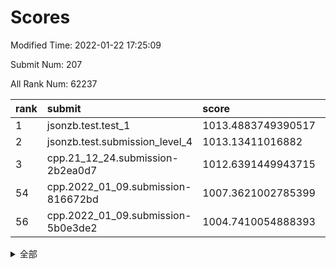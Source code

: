 # Scores

Modified Time: 2022-01-22 17:25:09

Submit Num: 207

All Rank Num: 62237

| rank |               submit               |       score        |       sigma        | pk_num |
| :--- | :--------------------------------- | :----------------- | :----------------- | :----- |
| 1    | jsonzb.test.test_1                 | 1013.4883749390517 | 0.8200783269414766 | 1200   |
| 2    | jsonzb.test.submission_level_4     | 1013.13411016882   | 0.8024973744861342 | 1196   |
| 3    | cpp.21_12_24.submission-2b2ea0d7   | 1012.6391449943715 | 0.7707685011818542 | 1204   |
| 54   | cpp.2022_01_09.submission-816672bd | 1007.3621002785399 | 0.7216519052839515 | 1195   |
| 56   | cpp.2022_01_09.submission-5b0e3de2 | 1004.7410054888393 | 0.7250779040042655 | 1204   |


<details>
<summary>全部</summary>

| rank |                 submit                 |       score        |       sigma        | pk_num |
| :--- | :------------------------------------- | :----------------- | :----------------- | :----- |
| 1    | jsonzb.test.test_1                     | 1013.4883749390517 | 0.8200783269414766 | 1200   |
| 2    | jsonzb.test.submission_level_4         | 1013.13411016882   | 0.8024973744861342 | 1196   |
| 3    | cpp.21_12_24.submission-2b2ea0d7       | 1012.6391449943715 | 0.7707685011818542 | 1204   |
| 4    | gobigger.level_3.submission_level_3_8  | 1012.1934019888178 | 0.7920406587558515 | 1202   |
| 5    | gobigger.level_3.submission_level_3_40 | 1012.0612396015715 | 0.8191377800940589 | 1203   |
| 6    | gobigger.level_3.submission_level_3_15 | 1011.246222164419  | 0.7691177765766902 | 1204   |
| 7    | gobigger.level_3.submission_level_3_45 | 1011.0586662356372 | 0.7746364654154763 | 1199   |
| 8    | gobigger.level_3.submission_level_3_1  | 1010.9260607254658 | 0.7652178023532518 | 1200   |
| 9    | gobigger.level_3.submission_level_3_4  | 1010.9037168884064 | 0.7558966014798797 | 1205   |
| 10   | gobigger.level_3.submission_level_3_46 | 1010.8549320659639 | 0.7691692322968569 | 1203   |
| 11   | gobigger.level_3.submission_level_3_24 | 1010.7784790043785 | 0.7682093514490037 | 1207   |
| 12   | gobigger.level_3.submission_level_3_10 | 1010.7077083290511 | 0.7754252923532263 | 1205   |
| 13   | gobigger.level_3.submission_level_3_5  | 1010.6487099721759 | 0.7700110054219754 | 1207   |
| 14   | gobigger.level_3.submission_level_3_23 | 1010.5640329671563 | 0.8018526647762252 | 1202   |
| 15   | gobigger.level_3.submission_level_3_18 | 1010.5561096106588 | 0.773908840371115  | 1204   |
| 16   | gobigger.level_3.submission_level_3_34 | 1010.3482679450871 | 0.7506241179673162 | 1205   |
| 17   | gobigger.level_3.submission_level_3_37 | 1010.2036222307139 | 0.7653052117498977 | 1205   |
| 18   | gobigger.level_3.submission_level_3_35 | 1010.1518359790699 | 0.7426250365247467 | 1201   |
| 19   | gobigger.level_3.submission_level_3_20 | 1010.1206077159576 | 0.7687294681734518 | 1201   |
| 20   | gobigger.level_3.submission_level_3_12 | 1010.0687406478896 | 0.7401696447404915 | 1202   |
| 21   | gobigger.level_3.submission_level_3_42 | 1010.0627348497852 | 0.7487695767135777 | 1200   |
| 22   | gobigger.level_3.submission_level_3_49 | 1010.0005174087238 | 0.7572025723167215 | 1206   |
| 23   | gobigger.level_3.submission_level_3_26 | 1009.9995576706674 | 0.7680760350439881 | 1203   |
| 24   | gobigger.level_3.submission_level_3_6  | 1009.942109363678  | 0.764973095635446  | 1203   |
| 25   | gobigger.level_3.submission_level_3_29 | 1009.9083766356118 | 0.7532814759842791 | 1205   |
| 26   | gobigger.level_3.submission_level_3_3  | 1009.7538121731785 | 0.7414475179362934 | 1202   |
| 27   | gobigger.level_3.submission_level_3_25 | 1009.7233872768364 | 0.7650758532314607 | 1202   |
| 28   | gobigger.level_3.submission_level_3_11 | 1009.7048014671965 | 0.7621568250944761 | 1200   |
| 29   | gobigger.level_3.submission_level_3_13 | 1009.6714701193785 | 0.7644234389114726 | 1197   |
| 30   | gobigger.level_3.submission_level_3_33 | 1009.6406225475101 | 0.7510332722368264 | 1195   |
| 31   | gobigger.level_3.submission_level_3_32 | 1009.6382849335141 | 0.763112318611653  | 1198   |
| 32   | gobigger.level_3.submission_level_3_2  | 1009.5381313888207 | 0.7599827861890913 | 1205   |
| 33   | gobigger.level_3.submission_level_3_43 | 1009.5210697677433 | 0.7564045383758279 | 1200   |
| 34   | gobigger.level_3.submission_level_3_39 | 1009.4462397336117 | 0.7544810692649171 | 1207   |
| 35   | gobigger.level_3.submission_level_3_19 | 1009.409630707341  | 0.7528168179721751 | 1204   |
| 36   | gobigger.level_3.submission_level_3_41 | 1009.371684863907  | 0.7630315397448866 | 1209   |
| 37   | gobigger.level_3.submission_level_3_0  | 1009.2489939903352 | 0.7538460397990755 | 1198   |
| 38   | gobigger.level_3.submission_level_3_38 | 1009.2459632519283 | 0.7717072689725254 | 1195   |
| 39   | gobigger.level_3.submission_level_3_9  | 1009.1461867416526 | 0.7790807331695264 | 1201   |
| 40   | gobigger.level_3.submission_level_3_44 | 1009.0803325841154 | 0.7546180791669138 | 1200   |
| 41   | gobigger.level_3.submission_level_3_31 | 1008.9519466047357 | 0.7440150661563557 | 1200   |
| 42   | gobigger.level_3.submission_level_3_17 | 1008.9070564003218 | 0.751197668774274  | 1197   |
| 43   | gobigger.level_3.submission_level_3_21 | 1008.8751339545307 | 0.740958024131767  | 1202   |
| 44   | gobigger.level_3.submission_level_3_30 | 1008.8721049763673 | 0.7586454825964042 | 1203   |
| 45   | gobigger.level_3.submission_level_3_14 | 1008.864929710381  | 0.7584199715388773 | 1200   |
| 46   | gobigger.level_3.submission_level_3_48 | 1008.829148566181  | 0.7560136060649516 | 1202   |
| 47   | gobigger.level_3.submission_level_3_28 | 1008.8036586342006 | 0.7406108783504564 | 1201   |
| 48   | gobigger.level_3.submission_level_3_22 | 1008.7909449827682 | 0.7424422946675012 | 1207   |
| 49   | gobigger.level_3.submission_level_3_47 | 1008.4739798393545 | 0.7615602638576625 | 1201   |
| 50   | gobigger.level_3.submission_level_3_16 | 1008.3685171814923 | 0.7446017532029982 | 1201   |
| 51   | gobigger.level_3.submission_level_3_27 | 1008.2160749831872 | 0.7506859276699198 | 1207   |
| 52   | gobigger.level_3.submission_level_3_36 | 1008.1821897810796 | 0.7524728326120942 | 1203   |
| 53   | gobigger.level_3.submission_level_3_7  | 1008.1272456114384 | 0.7457939845877768 | 1201   |
| 54   | cpp.2022_01_09.submission-816672bd     | 1007.3621002785399 | 0.7216519052839515 | 1195   |
| 55   | gobigger.level_1.submission_level_1_23 | 1004.9522019513923 | 0.7179959976675456 | 1205   |
| 56   | cpp.2022_01_09.submission-5b0e3de2     | 1004.7410054888393 | 0.7250779040042655 | 1204   |
| 57   | gobigger.level_1.submission_level_1_39 | 1004.6577125227893 | 0.709078408750791  | 1199   |
| 58   | gobigger.level_1.submission_level_1_3  | 1004.6542720222077 | 0.7269920633792665 | 1208   |
| 59   | gobigger.level_1.submission_level_1_19 | 1004.4847778844216 | 0.7118833216787355 | 1202   |
| 60   | gobigger.level_1.submission_level_1_32 | 1004.4641147043278 | 0.7177848456939185 | 1204   |
| 61   | gobigger.level_1.submission_level_1_12 | 1004.3544494937297 | 0.7177122286116666 | 1204   |
| 62   | gobigger.level_1.submission_level_1_36 | 1004.348540819733  | 0.7200160411140868 | 1200   |
| 63   | gobigger.level_1.submission_level_1_28 | 1004.3309432644918 | 0.7211215902914923 | 1209   |
| 64   | gobigger.level_1.submission_level_1_25 | 1004.2972190522262 | 0.7185979406584014 | 1205   |
| 65   | gobigger.level_1.submission_level_1_30 | 1004.2078520753524 | 0.7077431498451036 | 1198   |
| 66   | gobigger.level_1.submission_level_1_27 | 1003.9371233050362 | 0.721383761168924  | 1205   |
| 67   | gobigger.level_1.submission_level_1_43 | 1003.8860957003966 | 0.7241329195522214 | 1203   |
| 68   | gobigger.level_1.submission_level_1_17 | 1003.8022104240687 | 0.7245286251218094 | 1205   |
| 69   | gobigger.level_1.submission_level_1_26 | 1003.7642125735649 | 0.7199550843384355 | 1198   |
| 70   | gobigger.level_1.submission_level_1_5  | 1003.7588797018302 | 0.725227170557888  | 1203   |
| 71   | gobigger.level_1.submission_level_1_31 | 1003.7330544496352 | 0.7136612637121024 | 1204   |
| 72   | gobigger.level_1.submission_level_1_24 | 1003.7213897649891 | 0.72153787606388   | 1204   |
| 73   | gobigger.level_1.submission_level_1_46 | 1003.6835380631641 | 0.7226376192543388 | 1203   |
| 74   | gobigger.level_1.submission_level_1_2  | 1003.5564943987297 | 0.7178690868836384 | 1205   |
| 75   | gobigger.level_1.submission_level_1_45 | 1003.5167475204439 | 0.707139107443834  | 1199   |
| 76   | gobigger.level_1.submission_level_1_11 | 1003.4994435774186 | 0.7189764073794986 | 1204   |
| 77   | gobigger.level_1.submission_level_1_4  | 1003.4932952311118 | 0.709343017555579  | 1203   |
| 78   | gobigger.level_1.submission_level_1_41 | 1003.4500301929043 | 0.7088812404923416 | 1203   |
| 79   | gobigger.level_1.submission_level_1_22 | 1003.3187484298585 | 0.7178231750300432 | 1203   |
| 80   | gobigger.level_1.submission_level_1_8  | 1003.3148906112867 | 0.7033097348089162 | 1205   |
| 81   | gobigger.level_1.submission_level_1_37 | 1003.3082637089003 | 0.713397546945078  | 1202   |
| 82   | gobigger.level_1.submission_level_1_1  | 1003.3079436435947 | 0.7217594346592667 | 1205   |
| 83   | gobigger.level_1.submission_level_1_34 | 1003.0806271181145 | 0.7284384264733094 | 1207   |
| 84   | gobigger.level_1.submission_level_1_9  | 1003.0166165669362 | 0.7172918868578885 | 1200   |
| 85   | gobigger.level_1.submission_level_1_49 | 1003.00438862773   | 0.7055329435254254 | 1204   |
| 86   | gobigger.level_1.submission_level_1_35 | 1002.985165692634  | 0.7220803042385585 | 1200   |
| 87   | gobigger.level_1.submission_level_1_15 | 1002.9810684813356 | 0.7120138817102066 | 1206   |
| 88   | gobigger.level_1.submission_level_1_14 | 1002.967072263713  | 0.7124745140368589 | 1202   |
| 89   | gobigger.level_1.submission_level_1_16 | 1002.9625577791268 | 0.7159702241205643 | 1203   |
| 90   | gobigger.level_1.submission_level_1_20 | 1002.9221329752216 | 0.7095227189298541 | 1200   |
| 91   | gobigger.level_1.submission_level_1_47 | 1002.886950507908  | 0.7177437917074163 | 1204   |
| 92   | gobigger.level_1.submission_level_1_40 | 1002.829177880749  | 0.7179712003488279 | 1197   |
| 93   | gobigger.level_1.submission_level_1_29 | 1002.8047524816023 | 0.7129640392487444 | 1203   |
| 94   | gobigger.level_1.submission_level_1_48 | 1002.7992462528407 | 0.7293200734028125 | 1212   |
| 95   | gobigger.level_1.submission_level_1_33 | 1002.7501467847618 | 0.7151703553577768 | 1206   |
| 96   | gobigger.level_1.submission_level_1_18 | 1002.7235869108438 | 0.7200420700393713 | 1200   |
| 97   | gobigger.level_1.submission_level_1_21 | 1002.6749120769847 | 0.7181935618218722 | 1202   |
| 98   | gobigger.level_1.submission_level_1_42 | 1002.6337808010185 | 0.7161895412049234 | 1202   |
| 99   | gobigger.level_1.submission_level_1_13 | 1002.6310401518982 | 0.7122756884654682 | 1197   |
| 100  | gobigger.level_1.submission_level_1_38 | 1002.543594138794  | 0.7202474542267312 | 1203   |
| 101  | gobigger.level_1.submission_level_1_0  | 1002.4347045716623 | 0.7112494028268639 | 1195   |
| 102  | gobigger.level_1.submission_level_1_10 | 1002.414142411021  | 0.7161995388200324 | 1204   |
| 103  | gobigger.level_1.submission_level_1_6  | 1002.0612766905077 | 0.7075957554706869 | 1209   |
| 104  | gobigger.level_1.submission_level_1_44 | 1001.9006917394629 | 0.6995615985540453 | 1197   |
| 105  | gobigger.level_1.submission_level_1_7  | 1001.8258986627048 | 0.7172498746754303 | 1205   |
| 106  | gobigger.random.submission_random_30   | 997.0830595928737  | 0.7164042401917132 | 1199   |
| 107  | gobigger.random.submission_random_48   | 996.7817458562753  | 0.7025340546910668 | 1206   |
| 108  | gobigger.random.submission_random_13   | 996.7573000440608  | 0.7170720928167059 | 1203   |
| 109  | gobigger.random.submission_random_36   | 996.6582946308903  | 0.718845568880298  | 1203   |
| 110  | gobigger.random.submission_random_37   | 996.5614785097277  | 0.7076216531662939 | 1199   |
| 111  | gobigger.random.submission_random_4    | 996.5397038849864  | 0.7199043537305151 | 1204   |
| 112  | gobigger.random.submission_random_31   | 996.5223737589002  | 0.7101484793005737 | 1208   |
| 113  | gobigger.random.submission_random_7    | 996.4045054678388  | 0.7075418777814639 | 1207   |
| 114  | gobigger.random.submission_random_18   | 996.3996605231209  | 0.7029645711413272 | 1198   |
| 115  | gobigger.random.submission_random_15   | 996.3969804277351  | 0.7194704202651175 | 1202   |
| 116  | gobigger.random.submission_random_2    | 996.3369034331802  | 0.7068756788880971 | 1209   |
| 117  | gobigger.random.submission_random_1    | 996.3003320151686  | 0.7121448604731827 | 1199   |
| 118  | gobigger.random.submission_random_46   | 996.1706024404843  | 0.7042309853899684 | 1196   |
| 119  | gobigger.random.submission_random_5    | 996.1555996342828  | 0.7083624644897984 | 1208   |
| 120  | gobigger.random.submission_random_34   | 996.1456297785621  | 0.715072662656524  | 1208   |
| 121  | gobigger.random.submission_random_17   | 996.10320857823    | 0.7075048032747254 | 1202   |
| 122  | gobigger.random.submission_random_26   | 996.0925520217544  | 0.706072888123301  | 1202   |
| 123  | gobigger.random.submission_random_14   | 996.0805448956278  | 0.7158883573138878 | 1208   |
| 124  | gobigger.random.submission_random_40   | 996.0086184500923  | 0.7173482819182515 | 1198   |
| 125  | gobigger.random.submission_random_39   | 995.9720295648698  | 0.7086653134642678 | 1206   |
| 126  | gobigger.random.submission_random_16   | 995.9415648977758  | 0.7085103050371457 | 1202   |
| 127  | gobigger.random.submission_random_38   | 995.9256723028152  | 0.706135762979321  | 1204   |
| 128  | gobigger.random.submission_random_41   | 995.9156542375246  | 0.70269691957892   | 1205   |
| 129  | gobigger.random.submission_random_8    | 995.8597478384424  | 0.7091174384937546 | 1206   |
| 130  | gobigger.random.submission_random_44   | 995.7604207866212  | 0.7062292746731571 | 1208   |
| 131  | gobigger.random.submission_random_24   | 995.7391084914813  | 0.7277372927643979 | 1199   |
| 132  | gobigger.random.submission_random_20   | 995.65381032738    | 0.7210298767856897 | 1197   |
| 133  | gobigger.random.submission_random_47   | 995.6432307362418  | 0.7070217066043664 | 1202   |
| 134  | gobigger.random.submission_random_25   | 995.6382102991229  | 0.7067270381277603 | 1206   |
| 135  | gobigger.random.submission_random_27   | 995.6201026356141  | 0.7120731489691308 | 1206   |
| 136  | gobigger.random.submission_random_3    | 995.605316920844   | 0.7098576593303692 | 1205   |
| 137  | gobigger.random.submission_random_33   | 995.5643055543129  | 0.7063704725037477 | 1197   |
| 138  | gobigger.random.submission_random_29   | 995.5374211106022  | 0.7059087110735832 | 1207   |
| 139  | gobigger.random.submission_random_21   | 995.4972148448395  | 0.7164081973667168 | 1206   |
| 140  | gobigger.random.submission_random_42   | 995.3959277510712  | 0.7021239640262223 | 1205   |
| 141  | gobigger.random.submission_random_23   | 995.3883149656589  | 0.7152354182604016 | 1201   |
| 142  | gobigger.random.submission_random_32   | 995.3179449503026  | 0.7075494696832623 | 1200   |
| 143  | gobigger.random.submission_random_0    | 995.3118191435598  | 0.7091657680757583 | 1203   |
| 144  | gobigger.random.submission_random_22   | 995.2780268997958  | 0.7037011290144308 | 1204   |
| 145  | gobigger.random.submission_random_19   | 995.1128110213658  | 0.7155441781113852 | 1206   |
| 146  | gobigger.random.submission_random_35   | 995.110659364294   | 0.7181018746309239 | 1200   |
| 147  | gobigger.random.submission_random_43   | 995.0554598731406  | 0.7172054663406885 | 1206   |
| 148  | gobigger.random.submission_random_9    | 995.0176373280991  | 0.7272711676481298 | 1205   |
| 149  | gobigger.random.submission_random_28   | 994.975948868883   | 0.7047647016963688 | 1202   |
| 150  | gobigger.random.submission_random_12   | 994.9254951845278  | 0.7103529524895837 | 1203   |
| 151  | gobigger.random.submission_random_11   | 994.7775896709571  | 0.7107251001855759 | 1202   |
| 152  | gobigger.random.submission_random_10   | 994.7203089417117  | 0.7137693340563595 | 1204   |
| 153  | gobigger.random.submission_random_49   | 994.6984625603496  | 0.7120582143348375 | 1200   |
| 154  | gobigger.random.submission_random_45   | 994.6356373547455  | 0.7284798349433806 | 1200   |
| 155  | gobigger.random.submission_random_6    | 994.5258463286636  | 0.705306098138184  | 1199   |
| 156  | gobigger.level_2.submission_level_2_6  | 994.1129618411998  | 0.744539982291848  | 1204   |
| 157  | gobigger.level_2.submission_level_2_14 | 993.5805065389117  | 0.729133780548617  | 1202   |
| 158  | gobigger.level_2.submission_level_2_44 | 993.3524253009243  | 0.7300701317351399 | 1203   |
| 159  | gobigger.level_2.submission_level_2_32 | 993.2884951340461  | 0.7244328469393141 | 1207   |
| 160  | gobigger.level_2.submission_level_2_26 | 993.151399249246   | 0.7378383061489078 | 1201   |
| 161  | gobigger.level_2.submission_level_2_41 | 993.1346230725912  | 0.7237257766886379 | 1203   |
| 162  | gobigger.level_2.submission_level_2_5  | 993.0148828805496  | 0.7260376307420631 | 1205   |
| 163  | gobigger.level_2.submission_level_2_49 | 992.8753836430161  | 0.7342808241610591 | 1202   |
| 164  | gobigger.level_2.submission_level_2_3  | 992.8709736325097  | 0.7292881781893956 | 1205   |
| 165  | gobigger.level_2.submission_level_2_9  | 992.7784268665229  | 0.7338695811665229 | 1202   |
| 166  | gobigger.level_2.submission_level_2_40 | 992.7471450868907  | 0.7326117256122792 | 1201   |
| 167  | gobigger.level_2.submission_level_2_20 | 992.7440579225138  | 0.7399699598568564 | 1207   |
| 168  | gobigger.level_2.submission_level_2_48 | 992.7280049062207  | 0.7333379218270649 | 1200   |
| 169  | gobigger.level_2.submission_level_2_25 | 992.7188218532841  | 0.7344957226158776 | 1204   |
| 170  | gobigger.level_2.submission_level_2_10 | 992.7161372735828  | 0.727749108922387  | 1202   |
| 171  | gobigger.level_2.submission_level_2_12 | 992.7051256413549  | 0.7526099240955743 | 1206   |
| 172  | gobigger.level_2.submission_level_2_21 | 992.5483325981085  | 0.7506400945442732 | 1204   |
| 173  | gobigger.level_2.submission_level_2_30 | 992.5414509468702  | 0.730342614497854  | 1200   |
| 174  | gobigger.level_2.submission_level_2_24 | 992.4279110299042  | 0.7482321692591767 | 1197   |
| 175  | gobigger.level_2.submission_level_2_29 | 992.4255336103068  | 0.7347197867331529 | 1203   |
| 176  | gobigger.level_2.submission_level_2_43 | 992.3450608788652  | 0.7340020778276605 | 1197   |
| 177  | gobigger.level_2.submission_level_2_45 | 992.3008546177346  | 0.7303718925214108 | 1198   |
| 178  | gobigger.level_2.submission_level_2_4  | 992.2389652222702  | 0.7294213066109402 | 1205   |
| 179  | gobigger.level_2.submission_level_2_0  | 992.228949223427   | 0.7393656883368046 | 1207   |
| 180  | gobigger.level_2.submission_level_2_2  | 992.1880123524786  | 0.7536129770225821 | 1201   |
| 181  | gobigger.level_2.submission_level_2_31 | 992.1859798523571  | 0.7455394503588405 | 1202   |
| 182  | gobigger.level_2.submission_level_2_47 | 992.1714363536967  | 0.7485179673889398 | 1200   |
| 183  | gobigger.level_2.submission_level_2_46 | 992.1305607171124  | 0.7366559961801208 | 1206   |
| 184  | gobigger.level_2.submission_level_2_17 | 992.0741377729677  | 0.7391613594791108 | 1203   |
| 185  | gobigger.level_2.submission_level_2_7  | 992.0738348222565  | 0.7370097883616062 | 1200   |
| 186  | gobigger.level_2.submission_level_2_42 | 991.9097089333404  | 0.7521957513571927 | 1204   |
| 187  | gobigger.level_2.submission_level_2_39 | 991.8358734594815  | 0.7621086295181176 | 1207   |
| 188  | gobigger.level_2.submission_level_2_36 | 991.711163108973   | 0.7398714683333693 | 1198   |
| 189  | gobigger.level_2.submission_level_2_27 | 991.6616058505606  | 0.7742117458513945 | 1203   |
| 190  | gobigger.level_2.submission_level_2_33 | 991.5922618847083  | 0.7332731687736163 | 1203   |
| 191  | gobigger.level_2.submission_level_2_11 | 991.5760544958993  | 0.7564315678801734 | 1205   |
| 192  | gobigger.level_2.submission_level_2_15 | 991.5690931116366  | 0.7359391499140241 | 1199   |
| 193  | gobigger.level_2.submission_level_2_37 | 991.5178969104063  | 0.7859003023755113 | 1201   |
| 194  | gobigger.level_2.submission_level_2_34 | 991.4594302447406  | 0.7548177178579699 | 1201   |
| 195  | gobigger.level_2.submission_level_2_23 | 991.3009350948641  | 0.7590557354976118 | 1200   |
| 196  | gobigger.level_2.submission_level_2_28 | 991.2168389104693  | 0.7454297302903409 | 1203   |
| 197  | gobigger.level_2.submission_level_2_1  | 991.1168005536175  | 0.7701161695941172 | 1201   |
| 198  | gobigger.level_2.submission_level_2_18 | 991.1093215591584  | 0.7392834801664154 | 1204   |
| 199  | gobigger.level_2.submission_level_2_13 | 991.0695780602548  | 0.757361660078833  | 1205   |
| 200  | gobigger.level_2.submission_level_2_38 | 991.061051875878   | 0.7465248699658598 | 1201   |
| 201  | gobigger.level_2.submission_level_2_19 | 991.0395306833309  | 0.7461206639183487 | 1201   |
| 202  | gobigger.level_2.submission_level_2_22 | 991.0285795770285  | 0.7576304196083083 | 1207   |
| 203  | gobigger.level_2.submission_level_2_35 | 990.734764325226   | 0.7558733053288819 | 1200   |
| 204  | gobigger.level_2.submission_level_2_8  | 990.3510957623082  | 0.7547805304840232 | 1209   |
| 205  | gobigger.level_2.submission_level_2_16 | 989.355212214596   | 0.785495057306054  | 1205   |
| 206  | gobigger.none.submission_none_0        | 977.2617074217235  | 1.2987466843979305 | 1200   |
| 207  | gobigger.none.submission_none_1        | 975.8839587447206  | 1.4110050691301426 | 1207   |

</details>